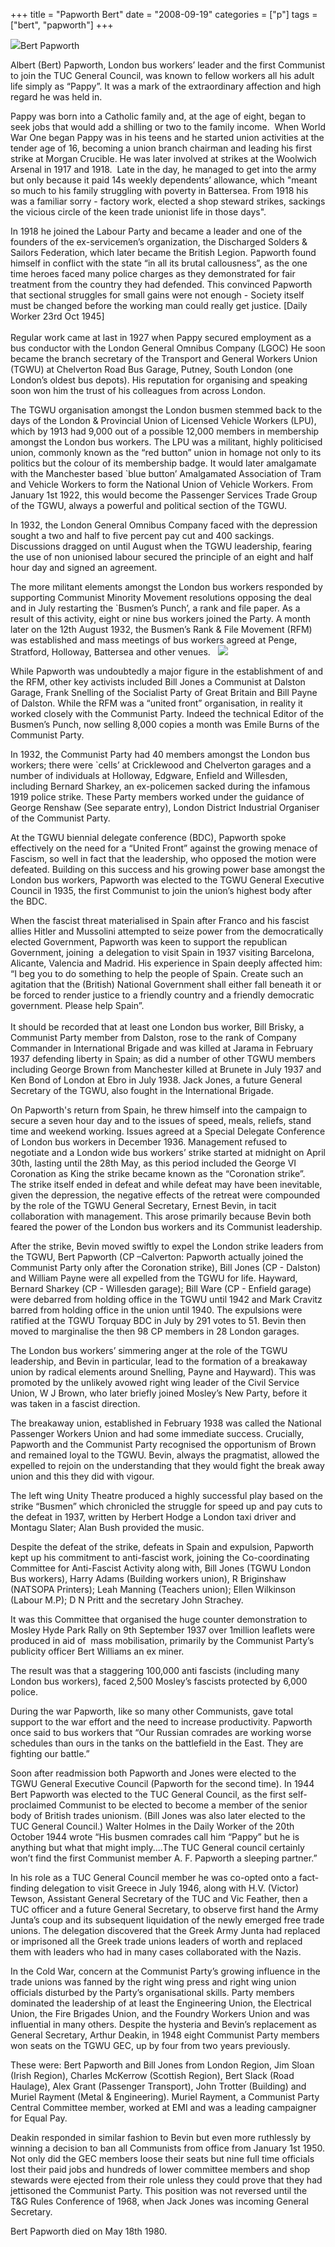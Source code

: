+++
title = "Papworth Bert"
date = "2008-09-19"
categories = ["p"]
tags = ["bert", "papworth"]
+++

![](http://79.170.40.183/grahamstevenson.me.uk/images/stories/papworth%20bert.JPG)Bert Papworth

Albert (Bert) Papworth, London bus workers’ leader and the first Communist to join the TUC General Council, was known to fellow workers all his adult life simply as “Pappy”. It was a mark of the extraordinary affection and high regard he was held in.

Pappy was born into a Catholic family and, at the age of eight, began to seek jobs that would add a shilling or two to the family income.  When World War One began Pappy was in his teens and he started union activities at the tender age of 16, becoming a union branch chairman and leading his first strike at Morgan Crucible. He was later involved at strikes at the Woolwich Arsenal in 1917 and 1918.  Late in the day, he managed to get into the army but only because it paid 14s weekly dependents’ allowance, which "meant so much to his family struggling with poverty in Battersea. From 1918 his was a familiar sorry - factory work, elected a shop steward strikes, sackings the vicious circle of the keen trade unionist life in those days".

In 1918 he joined the Labour Party and became a leader and one of the founders of the ex-servicemen’s organization, the Discharged Solders & Sailors Federation, which later became the British Legion. Papworth found himself in conflict with the state “in all its brutal callousness”, as the one time heroes faced many police charges as they demonstrated for fair treatment from the country they had defended. This convinced Papworth that sectional struggles for small gains were not enough - Society itself must be changed before the working man could really get justice. \[Daily Worker 23rd Oct 1945\]  
   
Regular work came at last in 1927 when Pappy secured employment as a bus conductor with the London General Omnibus Company (LGOC) He soon became the branch secretary of the Transport and General Workers Union (TGWU) at Chelverton Road Bus Garage, Putney, South London (one London’s oldest bus depots). His reputation for organising and speaking soon won him the trust of his colleagues from across London.

The TGWU organisation amongst the London busmen stemmed back to the days of the London & Provincial Union of Licensed Vehicle Workers (LPU), which by 1913 had 9,000 out of a possible 12,000 members in membership amongst the London bus workers. The LPU was a militant, highly politicised union, commonly known as the “red button” union in homage not only to its politics but the colour of its membership badge. It would later amalgamate with the Manchester based \`blue button’ Amalgamated Association of Tram and Vehicle Workers to form the National Union of Vehicle Workers. From January 1st 1922, this would become the Passenger Services Trade Group of the TGWU, always a powerful and political section of the TGWU.

In 1932, the London General Omnibus Company faced with the depression sought a two and half to five percent pay cut and 400 sackings. Discussions dragged on until August when the TGWU leadership, fearing the use of non unionised labour secured the principle of an eight and half hour day and signed an agreement.  

The more militant elements amongst the London bus workers responded by supporting Communist Minority Movement resolutions opposing the deal and in July restarting the \`Busmen’s Punch’, a rank and file paper. As a result of this activity, eight or nine bus workers joined the Party. A month later on the 12th August 1932, the Busmen’s Rank & File Movement (RFM) was established and mass meetings of bus workers agreed at Penge, Stratford, Holloway, Battersea and other venues.   ![](http://79.170.40.183/grahamstevenson.me.uk/images/stories/Papworth%20Bert%20busmansPunch.jpg)   

While Papworth was undoubtedly a major figure in the establishment of and the RFM, other key activists included Bill Jones a Communist at Dalston Garage, Frank Snelling of the Socialist Party of Great Britain and Bill Payne of Dalston. While the RFM was a “united front” organisation, in reality it worked closely with the Communist Party. Indeed the technical Editor of the Busmen’s Punch, now selling 8,000 copies a month was Emile Burns of the Communist Party.

In 1932, the Communist Party had 40 members amongst the London bus workers; there were \`cells’ at Cricklewood and Chelverton garages and a number of individuals at Holloway, Edgware, Enfield and Willesden, including Bernard Sharkey, an ex-policemen sacked during the infamous 1919 police strike. These Party members worked under the guidance of George Renshaw (See separate entry), London District Industrial Organiser of the Communist Party.

At the TGWU biennial delegate conference (BDC), Papworth spoke effectively on the need for a “United Front” against the growing menace of Fascism, so well in fact that the leadership, who opposed the motion were defeated. Building on this success and his growing power base amongst the London bus workers, Papworth was elected to the TGWU General Executive Council in 1935, the first Communist to join the union’s highest body after the BDC.

When the fascist threat materialised in Spain after Franco and his fascist allies Hitler and Mussolini attempted to seize power from the democratically elected Government, Papworth was keen to support the republican Government, joining  a delegation to visit Spain in 1937 visiting Barcelona, Alicante, Valencia and Madrid. His experience in Spain deeply affected him: “I beg you to do something to help the people of Spain. Create such an agitation that the (British) National Government shall either fall beneath it or be forced to render justice to a friendly country and a friendly democratic government. Please help Spain”.  
   
It should be recorded that at least one London bus worker, Bill Brisky, a Communist Party member from Dalston, rose to the rank of Company Commander in International Brigade and was killed at Jarama in February 1937 defending liberty in Spain; as did a number of other TGWU members including George Brown from Manchester killed at Brunete in July 1937 and Ken Bond of London at Ebro in July 1938. Jack Jones, a future General Secretary of the TGWU, also fought in the International Brigade.

On Papworth's return from Spain, he threw himself into the campaign to secure a seven hour day and to the issues of speed, meals, reliefs, stand time and weekend working. Issues agreed at a Special Delegate Conference of London bus workers in December 1936. Management refused to negotiate and a London wide bus workers’ strike started at midnight on April 30th, lasting until the 28th May, as this period included the George VI Coronation as King the strike became known as the “Coronation strike”.  The strike itself ended in defeat and while defeat may have been inevitable, given the depression, the negative effects of the retreat were compounded by the role of the TGWU General Secretary, Ernest Bevin, in tacit collaboration with management. This arose primarily because Bevin both feared the power of the London bus workers and its Communist leadership.

After the strike, Bevin moved swiftly to expel the London strike leaders from the TGWU, Bert Papworth (CP –Calverton: Papworth actually joined the Communist Party only after the Coronation strike), Bill Jones (CP - Dalston) and William Payne were all expelled from the TGWU for life. Hayward, Bernard Sharkey (CP - Willesden garage); Bill Ware (CP - Enfield garage) were debarred from holding office in the TGWU until 1942 and Mark Cravitz barred from holding office in the union until 1940. The expulsions were ratified at the TGWU Torquay BDC in July by 291 votes to 51. Bevin then moved to marginalise the then 98 CP members in 28 London garages.

The London bus workers’ simmering anger at the role of the TGWU leadership, and Bevin in particular, lead to the formation of a breakaway  union by radical elements around Snelling, Payne and Hayward). This was promoted by the unlikely avowed right wing leader of the Civil Service Union, W J Brown, who later briefly joined Mosley’s New Party, before it was taken in a fascist direction.

The breakaway union, established in February 1938 was called the National Passenger Workers Union and had some immediate success. Crucially, Papworth and the Communist Party recognised the opportunism of Brown and remained loyal to the TGWU. Bevin, always the pragmatist, allowed the expelled to rejoin on the understanding that they would fight the break away union and this they did with vigour.

The left wing Unity Theatre produced a highly successful play based on the strike “Busmen” which chronicled the struggle for speed up and pay cuts to the defeat in 1937, written by Herbert Hodge a London taxi driver and Montagu Slater; Alan Bush provided the music.

Despite the defeat of the strike, defeats in Spain and expulsion, Papworth kept up his commitment to anti-fascist work, joining the Co-coordinating Committee for Anti-Fascist Activity along with, Bill Jones (TGWU London Bus workers), Harry Adams (Building workers union), R Briginshaw (NATSOPA Printers); Leah Manning (Teachers union); Ellen Wilkinson (Labour M.P); D N Pritt and the secretary John Strachey.

It was this Committee that organised the huge counter demonstration to Mosley Hyde Park Rally on 9th September 1937 over 1million leaflets were produced in aid of  mass mobilisation, primarily by the Communist Party’s publicity officer Bert Williams an ex miner.

The result was that a staggering 100,000 anti fascists (including many London bus workers), faced 2,500 Mosley’s fascists protected by 6,000 police.

During the war Papworth, like so many other Communists, gave total support to the war effort and the need to increase productivity. Papworth once said to bus workers that “Our Russian comrades are working worse schedules than ours in the tanks on the battlefield in the East. They are fighting our battle.”

Soon after readmission both Papworth and Jones were elected to the TGWU General Executive Council (Papworth for the second time). In 1944 Bert Papworth was elected to the TUC General Council, as the first self-proclaimed Communist to be elected to become a member of the senior body of British trades unionism. (Bill Jones was also later elected to the TUC General Council.) Walter Holmes in the Daily Worker of the 20th October 1944 wrote “His busmen comrades call him “Pappy” but he is anything but what that might imply....The TUC General council certainly won’t find the first Communist member A. F. Papworth a sleeping partner.”

In his role as a TUC General Council member he was co-opted onto a fact-finding delegation to visit Greece in July 1946, along with H.V. (Victor) Tewson, Assistant General Secretary of the TUC and Vic Feather, then a TUC officer and a future General Secretary, to observe first hand the Army Junta’s coup and its subsequent liquidation of the newly emerged free trade unions. The delegation discovered that the Greek Army Junta had replaced or imprisoned all the Greek trade unions leaders of worth and replaced them with leaders who had in many cases collaborated with the Nazis.

In the Cold War, concern at the Communist Party’s growing influence in the trade unions was fanned by the right wing press and right wing union officials disturbed by the Party’s organisational skills. Party members dominated the leadership of at least the Engineering Union, the Electrical Union, the Fire Brigades Union, and the Foundry Workers Union and was influential in many others. Despite the hysteria and Bevin’s replacement as General Secretary, Arthur Deakin, in 1948 eight Communist Party members won seats on the TGWU GEC, up by four from two years previously.

These were: Bert Papworth and Bill Jones from London Region, Jim Sloan (Irish Region), Charles McKerrow (Scottish Region), Bert Slack (Road Haulage), Alex Grant (Passenger Transport), John Trotter (Building) and Muriel Rayment (Metal & Engineering). Muriel Rayment, a Communist Party Central Committee member, worked at EMI and was a leading campaigner for Equal Pay.

Deakin responded in similar fashion to Bevin but even more ruthlessly by winning a decision to ban all Communists from office from January 1st 1950. Not only did the GEC members loose their seats but nine full time officials lost their paid jobs and hundreds of lower committee members and shop stewards were ejected from their role unless they could prove that they had jettisoned the Communist Party. This position was not reversed until the T&G Rules Conference of 1968, when Jack Jones was incoming General Secretary.    

Bert Papworth died on May 18th 1980.
